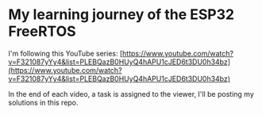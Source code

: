 # My learning journey of the ESP32 FreeRTOS 

I'm following this YouTube series: [https://www.youtube.com/watch?v=F321087yYy4&list=PLEBQazB0HUyQ4hAPU1cJED6t3DU0h34bz](https://www.youtube.com/watch?v=F321087yYy4&list=PLEBQazB0HUyQ4hAPU1cJED6t3DU0h34bz)

In the end of each video, a task is assigned to the viewer, I'll be posting my solutions in this repo.

